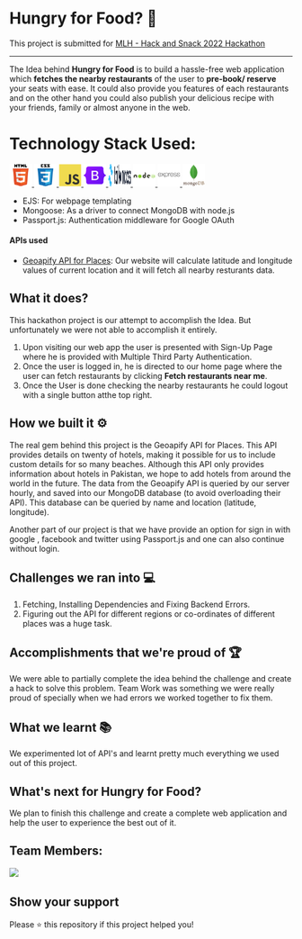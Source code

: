 # Hungry for Food? 🍉

This project is submitted for [MLH - Hack and Snack 2022 Hackathon](https://hackandsnack.devpost.com/)

---

The Idea behind **Hungry for Food** is to build a hassle-free web application which **fetches the nearby restaurants** of the user to **pre-book/ reserve** your seats with ease. It could also provide you features of each restaurants and on the other hand you could also publish your delicious recipe with your friends, family or almost anyone in the web.

# Technology Stack Used:
<a href="#" target="_blank" rel="noreferrer"> <img src="https://raw.githubusercontent.com/devicons/devicon/master/icons/html5/html5-original-wordmark.svg" alt="html5" width="40" height="40"/> </a>
<a href="#" target="_blank" rel="noreferrer"> <img src="https://raw.githubusercontent.com/devicons/devicon/master/icons/css3/css3-original-wordmark.svg" alt="css3" width="40" height="40"/> </a>
<a href="#" target="_blank" rel="noreferrer"> <img src="https://raw.githubusercontent.com/devicons/devicon/master/icons/javascript/javascript-original.svg" alt="css3" width="40" height="40"/> </a>
<a href="#" target="_blank" rel="noreferrer"> <img src="https://raw.githubusercontent.com/devicons/devicon/master/icons/bootstrap/bootstrap-original.svg" alt="css3" width="40" height="40"/> </a>
<a href="#" target="_blank" rel="noreferrer"> <img src="https://raw.githubusercontent.com/devicons/devicon/master/icons/tailwindcss/tailwindcss-original-wordmark.svg" alt="css3" width="40" height="40"/> </a>
<a href="#" target="_blank" rel="noreferrer"> <img src="https://raw.githubusercontent.com/devicons/devicon/master/icons/nodejs/nodejs-original-wordmark.svg" alt="css3" width="40" height="40"/> </a>
<a href="#" target="_blank" rel="noreferrer"> <img src="https://raw.githubusercontent.com/devicons/devicon/master/icons/express/express-original-wordmark.svg" alt="css3" width="40" height="40"/> </a>
<a href="#" target="_blank" rel="noreferrer"> <img src="https://raw.githubusercontent.com/devicons/devicon/master/icons/mongodb/mongodb-original-wordmark.svg" alt="css3" width="40" height="40"/> </a>

- EJS: For webpage templating
- Mongoose: As a driver to connect MongoDB with node.js
- Passport.js: Authentication middleware for Google OAuth

#### APIs used
- [Geoapify API for Places](https://apidocs.geoapify.com/docs/places/#about): Our website will calculate latitude and longitude values of current location and it will fetch all nearby resturants data.

## What it does?
This hackathon project is our attempt to accomplish the Idea. But unfortunately we were not able to accomplish it entirely.

1. Upon visiting our web app the user is presented with Sign-Up Page where he is provided with Multiple Third Party Authentication.
2. Once the user is logged in, he is directed to our home page where the user can fetch restaurants by clicking **Fetch restaurants near me**.
3. Once the User is done checking the nearby restaurants he could logout with a single button atthe top right.

## How we built it ⚙️
The real gem behind this project is the Geoapify API for Places. This API provides details on twenty of hotels, making it possible for us to include custom details for so many beaches. Although this API only provides information about hotels in Pakistan, we hope to add hotels from around the world in the future.
The data from the Geoapify API is queried by our server hourly, and saved into our MongoDB database (to avoid overloading their API). This database can be queried by name and location (latitude, longitude).

Another part of our project is that we have provide an option for sign in with google , facebook and twitter using Passport.js and one can also continue without login.


## Challenges we ran into 💻
1. Fetching, Installing Dependencies and Fixing Backend Errors.
2. Figuring out the API for different regions or co-ordinates of different places was a huge task.

## Accomplishments that we're proud of 🏆
We were able to partially complete the idea behind the challenge and create a hack to solve this problem. Team Work was something we were really proud of specially when we had errors we worked together to fix them.

## What we learnt 📚
We experimented lot of API's and learnt pretty much everything we used out of this project.

## What's next for Hungry for Food?
We plan to finish this challenge and create a complete web application and help the user to experience the best out of it.

## Team Members:
<a href="https://github.com/ahamedbasha-n/hack_and_snack/graphs/contributors">
  <img src="https://contrib.rocks/image?repo=ahamedbasha-n/hack_and_snack"/>
</a>

## Show your support

Please ⭐️ this repository if this project helped you!
